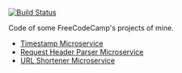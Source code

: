 [![Build Status](https://travis-ci.org/manhtai/fcc.svg?branch=master)](https://travis-ci.org/manhtai/fcc)

Code of some FreeCodeCamp's projects of mine.

- [Timestamp Microservice][1]
- [Request Header Parser Microservice][2]
- [URL Shortener Microservice][3]



[1]: https://manhtai-fcc.herokuapp.com/timestamp
[2]: https://manhtai-fcc.herokuapp.com/whoyouare
[3]: https://manhtai-fcc.herokuapp.com/url
